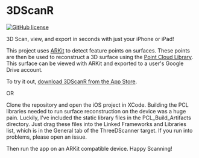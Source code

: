 # 3DScanR

[![GitHub license](https://img.shields.io/github/license/mashape/apistatus.svg)](https://github.com/3DScanr/LICENSE)

3D Scan, view, and export in seconds with just your iPhone or iPad!

This project uses [ARKit](https://developer.apple.com/arkit/) to detect feature points on surfaces. These points are then be used to reconstruct a 3D surface using the [Point Cloud Library](http://pointclouds.org/). This surface can be viewed with ARKit and exported to a user's Google Drive account.  

To try it out, [download 3DScanR from the App Store](https://itunes.apple.com/us/app/3dscanr/id1328996034?mt=8).  

OR 

Clone the repository and open the iOS project in XCode. Building the PCL libraries needed to run surface reconstruction on the device was a huge pain. Luckily, I've included the static library files in the PCL_Build_Artifacts directory. Just drag these files into the Linked Frameworks and Libraries list, which is in the General tab of the ThreeDScanner target. If you run into problems, please open an issue.

Then run the app on an ARKit compatible device. Happy Scanning!
